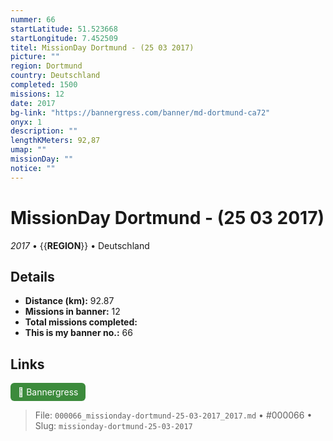 ```yaml
---
nummer: 66
startLatitude: 51.523668
startLongitude: 7.452509
titel: MissionDay Dortmund - (25 03 2017)
picture: ""
region: Dortmund
country: Deutschland
completed: 1500
missions: 12
date: 2017
bg-link: "https://bannergress.com/banner/md-dortmund-ca72"
onyx: 1
description: ""
lengthKMeters: 92,87
umap: ""
missionDay: ""
notice: ""
---
```

# MissionDay Dortmund - (25 03 2017)

*2017* • {{__REGION__}} • Deutschland





## Details
- **Distance (km):** 92.87
- **Missions in banner:** 12
- **Total missions completed:** 
- **This is my banner no.:** 66





## Links
<a href="https://bannergress.com/banner/md-dortmund-ca72" target="_blank" style="display:inline-block;margin-right:8px;padding:6px 12px;background:#3c8b3c;color:#fff;text-decoration:none;border-radius:6px;">🔗 Bannergress</a>



> File: `000066_missionday-dortmund-25-03-2017_2017.md` • #000066 • Slug: `missionday-dortmund-25-03-2017`
